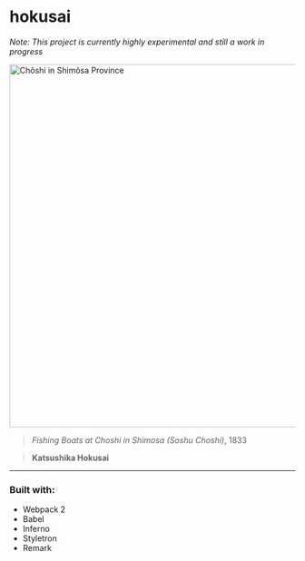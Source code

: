 # hokusai

*Note: This project is currently highly experimental and still a work in progress*

<img width="640" src="https://upload.wikimedia.org/wikipedia/commons/0/0f/Hokusai_1760-1849_Ocean_waves.jpg" alt="Chôshi in Shimôsa Province"/>

> *Fishing Boats at Choshi in Shimosa (Soshu Choshi)*, 1833

> **Katsushika Hokusai**

---

### Built with:
- Webpack 2
- Babel
- Inferno
- Styletron
- Remark
